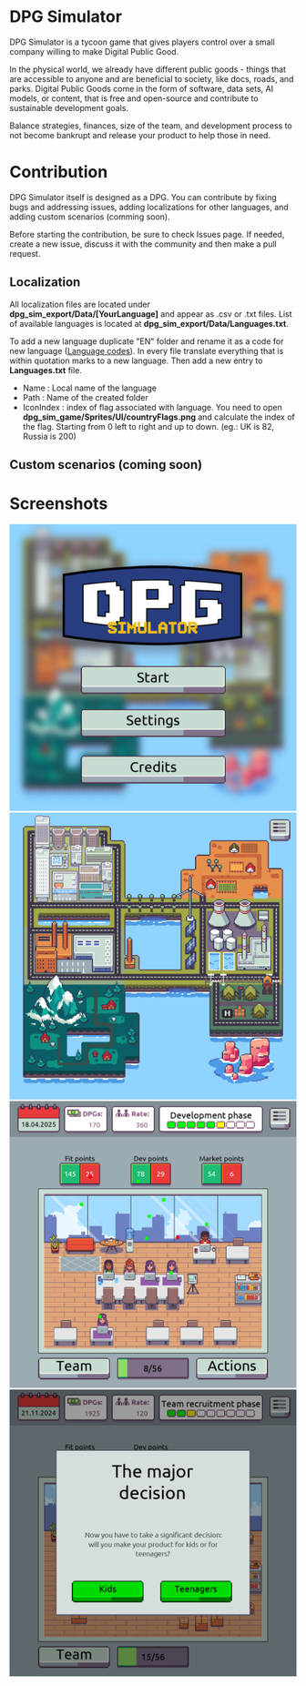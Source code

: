 # DPG Simulator
DPG Simulator is a tycoon game that gives players control over a small company willing to make Digital Public Good.

In the physical world, we already have different public goods - things that are accessible to anyone and are beneficial to society, like docs, roads, and parks. Digital Public Goods come in the form of software, data sets, AI models, or content, that is free and open-source and contribute to sustainable development goals.

Balance strategies, finances, size of the team, and development process to not become bankrupt and release your product to help those in need.

# Contribution
DPG Simulator itself is designed as a DPG. You can contribute by fixing bugs and addressing issues, adding localizations for other languages, and adding custom scenarios (comming soon).

Before starting the contribution, be sure to check Issues page. If needed, create a new issue, discuss it with the community and then make a pull request.

## Localization
All localization files are located under <b>dpg_sim_export/Data/[YourLanguage]</b> and appear as .csv or .txt files. List of available languages is located at <b>dpg_sim_export/Data/Languages.txt</b>.

To add a new language duplicate "EN" folder and rename it as a code for new language ([Language codes](https://meta.wikimedia.org/wiki/Template:List_of_language_names_ordered_by_code)). In every file translate everything that is within quotation marks to a new language. Then add a new entry to <b>Languages.txt</b> file.
* Name : Local name of the language
* Path : Name of the created folder
* IconIndex : index of flag associated with language. You need to open <b>dpg_sim_game/Sprites/UI/countryFlags.png</b> and calculate the index of the flag. Starting from 0 left to right and up to down. (eg.: UK is 82, Russia is 200)

## Custom scenarios (coming soon)

# Screenshots
<img src="https://raw.githubusercontent.com/Kazakh-British-Technical-University/dpgsim/main/screenshots/dpg-sim-1.png" width="512"/>
<img src="https://raw.githubusercontent.com/Kazakh-British-Technical-University/dpgsim/main/screenshots/dpg-sim-2.png" width="512"/>
<img src="https://raw.githubusercontent.com/Kazakh-British-Technical-University/dpgsim/main/screenshots/dpg-sim-3.png" width="512"/>
<img src="https://raw.githubusercontent.com/Kazakh-British-Technical-University/dpgsim/main/screenshots/dpg-sim-4.png" width="512"/>
